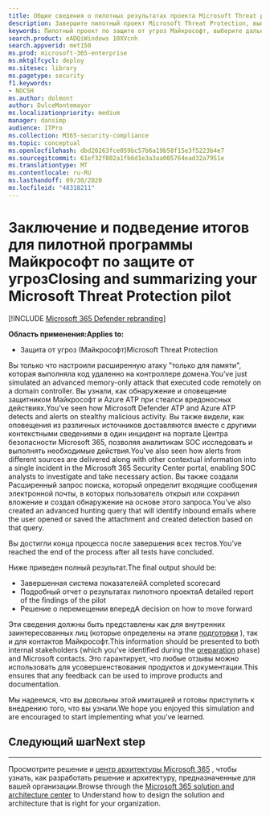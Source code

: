 ```yaml
---
title: Общие сведения о пилотных результатах проекта Microsoft Threat protection
description: Завершите пилотный проект Microsoft Threat Protection, выполнив систему показателей, анализируя результаты отчета и принимая решение о том, как перемещаться вперед.
keywords: Пилотный проект по защите от угроз Майкрософт, выберите дальнейшие действия после пробного развертывания Microsoft Threat Protection, что делать после оценки защиты от угроз Майкрософт в рабочей среде, перехода от пилотной системы защиты от угроз Майкрософт к развертыванию, безопасности кибератак, расширенной постоянной угрозе, корпоративной безопасности, устройств, устройств, удостоверений, пользователей, данных, приложений, инцидентов, автоматизированного исследования и исправления
search.product: eADQiWindows 10XVcnh
search.appverid: met150
ms.prod: microsoft-365-enterprise
ms.mktglfcycl: deploy
ms.sitesec: library
ms.pagetype: security
f1.keywords:
- NOCSH
ms.author: dolmont
author: DulceMontemayor
ms.localizationpriority: medium
manager: dansimp
audience: ITPro
ms.collection: M365-security-compliance
ms.topic: conceptual
ms.openlocfilehash: dbd20263fce059bc57b6a19b58f15e3f5223b4e7
ms.sourcegitcommit: 61ef32f802a1fb6d1e3a3aa005764ead32a7951e
ms.translationtype: MT
ms.contentlocale: ru-RU
ms.lasthandoff: 09/30/2020
ms.locfileid: "48318211"
---
```

# <a name="closing-and-summarizing-your-microsoft-threat-protection-pilot"></a><span data-ttu-id="a1817-104">Заключение и подведение итогов для пилотной программы Майкрософт по защите от угроз</span><span class="sxs-lookup"><span data-stu-id="a1817-104">Closing and summarizing your Microsoft Threat Protection pilot</span></span>  

[!INCLUDE [Microsoft 365 Defender rebranding](../includes/microsoft-defender.md)]


<span data-ttu-id="a1817-105">**Область применения:**</span><span class="sxs-lookup"><span data-stu-id="a1817-105">**Applies to:**</span></span>
- <span data-ttu-id="a1817-106">Защита от угроз (Майкрософт)</span><span class="sxs-lookup"><span data-stu-id="a1817-106">Microsoft Threat Protection</span></span>

<span data-ttu-id="a1817-107">Вы только что настроили расширенную атаку "только для памяти", которая выполняла код удаленно на контроллере домена.</span><span class="sxs-lookup"><span data-stu-id="a1817-107">You’ve just simulated an advanced memory-only attack that executed code remotely on a domain controller.</span></span> <span data-ttu-id="a1817-108">Вы узнали, как обнаружение и оповещение защитником Майкрософт и Azure ATP при стеалси вредоносных действиях.</span><span class="sxs-lookup"><span data-stu-id="a1817-108">You’ve seen how Microsoft Defender ATP and Azure ATP detects and alerts on stealthy malicious activity.</span></span> <span data-ttu-id="a1817-109">Вы также видели, как оповещения из различных источников доставляются вместе с другими контекстными сведениями в один инцидент на портале Центра безопасности Microsoft 365, позволяя аналитикам SOC исследовать и выполнять необходимые действия.</span><span class="sxs-lookup"><span data-stu-id="a1817-109">You’ve also seen how alerts from different sources are delivered along with other contextual information into a single incident in the Microsoft 365 Security Center portal, enabling SOC analysts to investigate and take necessary action.</span></span> <span data-ttu-id="a1817-110">Вы также создали Расширенный запрос поиска, который определит входящие сообщения электронной почты, в которых пользователь открыл или сохранил вложение и создал обнаружение на основе этого запроса.</span><span class="sxs-lookup"><span data-stu-id="a1817-110">You’ve also created an advanced hunting query that will identify inbound emails where the user opened or saved the attachment and created detection based on that query.</span></span>

<span data-ttu-id="a1817-111">Вы достигли конца процесса после завершения всех тестов.</span><span class="sxs-lookup"><span data-stu-id="a1817-111">You’ve reached the end of the process after all tests have concluded.</span></span>

<span data-ttu-id="a1817-112">Ниже приведен полный результат.</span><span class="sxs-lookup"><span data-stu-id="a1817-112">The final output should be:</span></span>

- <span data-ttu-id="a1817-113">Завершенная система показателей</span><span class="sxs-lookup"><span data-stu-id="a1817-113">A completed scorecard</span></span>
- <span data-ttu-id="a1817-114">Подробный отчет о результатах пилотного проекта</span><span class="sxs-lookup"><span data-stu-id="a1817-114">A detailed report of the findings of the pilot</span></span>
- <span data-ttu-id="a1817-115">Решение о перемещении вперед</span><span class="sxs-lookup"><span data-stu-id="a1817-115">A decision on how to move forward</span></span>

<span data-ttu-id="a1817-116">Эти сведения должны быть представлены как для внутренних заинтересованных лиц (которые определены на этапе [подготовки](https://docs.microsoft.com/microsoft-365/security/mtp/prepare-mtpeval) ), так и для контактов Майкрософт.</span><span class="sxs-lookup"><span data-stu-id="a1817-116">This information should be presented to both internal stakeholders (which you’ve identified during the [preparation](https://docs.microsoft.com/microsoft-365/security/mtp/prepare-mtpeval) phase) and Microsoft contacts.</span></span> <span data-ttu-id="a1817-117">Это гарантирует, что любые отзывы можно использовать для усовершенствования продуктов и документации.</span><span class="sxs-lookup"><span data-stu-id="a1817-117">This ensures that any feedback can be used to improve products and documentation.</span></span>

<span data-ttu-id="a1817-118">Мы надеемся, что вы довольны этой имитацией и готовы приступить к внедрению того, что вы узнали.</span><span class="sxs-lookup"><span data-stu-id="a1817-118">We hope you enjoyed this simulation and are encouraged to start implementing what you've learned.</span></span>

## <a name="next-step"></a><span data-ttu-id="a1817-119">Следующий шаг</span><span class="sxs-lookup"><span data-stu-id="a1817-119">Next step</span></span>

****

<span data-ttu-id="a1817-120">Просмотрите решение и [центр архитектуры Microsoft 365](https://docs.microsoft.com/microsoft-365/solutions/solution-architecture-center) , чтобы узнать, как разработать решение и архитектуру, предназначенные для вашей организации.</span><span class="sxs-lookup"><span data-stu-id="a1817-120">Browse through the [Microsoft 365 solution and architecture center](https://docs.microsoft.com/microsoft-365/solutions/solution-architecture-center) to Understand how to design the solution and architecture that is right for your organization.</span></span>
